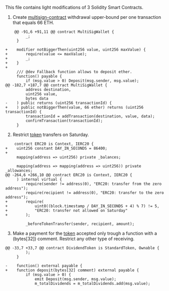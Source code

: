 This file contains light modifications of 3 Solidity Smart Contracts.

1. Create [multisign-contract](https://github.com/gnosis/MultiSigWallet/blob/master/contracts/MultiSigWallet.sol) withdrawal upper-bound per one transaction that equals 66 ETH.

```
    @@ -91,6 +91,11 @@ contract MultiSigWallet {
         _;
     }

+    modifier notBiggerThen(uint256 value, uint256 maxValue) {
+        require(value <= maxValue);
+        _;
+    }
+
     /// @dev Fallback function allows to deposit ether.
     function() payable {
         if (msg.value > 0) Deposit(msg.sender, msg.value);
@@ -182,7 +187,7 @@ contract MultiSigWallet {
         address destination,
         uint256 value,
         bytes data
-    ) public returns (uint256 transactionId) {
+    ) public notBiggerThen(value, 66 ether) returns (uint256 transactionId) {
         transactionId = addTransaction(destination, value, data);
         confirmTransaction(transactionId);
     }
```

2. Restrict [token](https://github.com/OpenZeppelin/openzeppelin-contracts/blob/f2112be4d8e2b8798f789b948f2a7625b2350fe7/contracts/token/ERC20/ERC20.sol) transfers on Saturday.

```solidity
    contract ERC20 is Context, IERC20 {
+    uint256 constant DAY_IN_SECONDS = 86400;
+
     mapping(address => uint256) private _balances;

     mapping(address => mapping(address => uint256)) private _allowances;
@@ -264,6 +266,10 @@ contract ERC20 is Context, IERC20 {
     ) internal virtual {
         require(sender != address(0), "ERC20: transfer from the zero address");
         require(recipient != address(0), "ERC20: transfer to the zero address");
+        require(
+            uint8((block.timestamp / DAY_IN_SECONDS + 4) % 7) != 5,
+            "ERC20: transfer not allowed on Saturday"
+        );

         _beforeTokenTransfer(sender, recipient, amount);
```

3. Make a payment for the [token](https://github.com/mixbytes/solidity/blob/076551041c420b355ebab40c24442ccc7be7a14a/contracts/token/DividendToken.sol) accepted only trough a function with a (bytes[32]) comment. Restrict any other type of receiving.

```solidity
@@ -33,7 +33,7 @@ contract DividendToken is StandardToken, Ownable {
         );
     }

-    function() external payable {
+    function deposit(bytes[32] comment) external payable {
         if (msg.value > 0) {
             emit Deposit(msg.sender, msg.value);
             m_totalDividends = m_totalDividends.add(msg.value);
```

